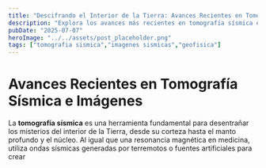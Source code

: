 ```yaml
---
title: "Descifrando el Interior de la Tierra: Avances Recientes en Tomografía Sísmica e Imágenes"
description: "Explora los avances más recientes en tomografía sísmica e imágenes, incluyendo el impacto de la inteligencia artificial, la adquisición de datos de alta densidad y la tomografía de ruido ambiental, que están revolucionando nuestra comprensión del interior de la Tierra y mejorando la predicción de riesgos naturales."
pubDate: "2025-07-07"
heroImage: "../../assets/post_placeholder.png"
tags: ["tomografia sismica","imagenes sismicas","geofisica"]
---
```



# Avances Recientes en Tomografía Sísmica e Imágenes

La **tomografía sísmica** es una herramienta fundamental para desentrañar los misterios del interior de la Tierra, desde su corteza hasta el manto profundo y el núcleo. Al igual que una resonancia magnética en medicina, utiliza ondas sísmicas generadas por terremotos o fuentes artificiales para crear 
